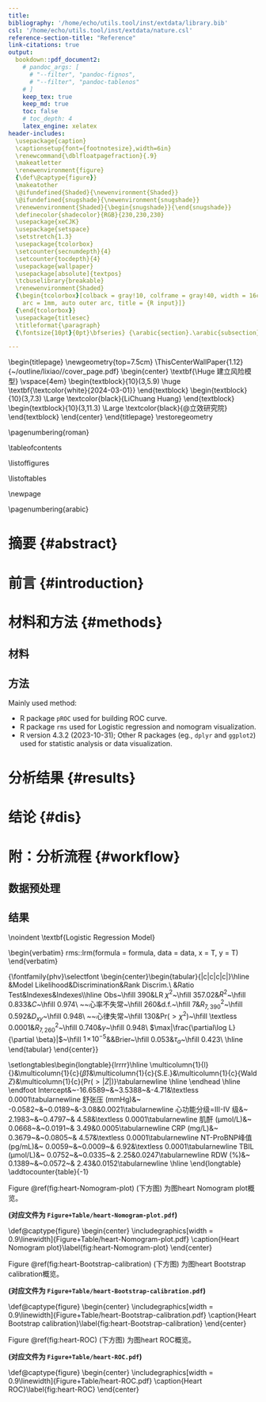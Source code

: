 ```yaml
---
title: 
bibliography: '/home/echo/utils.tool/inst/extdata/library.bib'
csl: '/home/echo/utils.tool/inst/extdata/nature.csl'
reference-section-title: "Reference"
link-citations: true
output:
  bookdown::pdf_document2:
    # pandoc_args: [
      # "--filter", "pandoc-fignos",
      # "--filter", "pandoc-tablenos"
    # ]
    keep_tex: true
    keep_md: true
    toc: false
    # toc_depth: 4
    latex_engine: xelatex
header-includes:
  \usepackage{caption}
  \captionsetup{font={footnotesize},width=6in}
  \renewcommand{\dblfloatpagefraction}{.9}
  \makeatletter
  \renewenvironment{figure}
  {\def\@captype{figure}}
  \makeatother
  \@ifundefined{Shaded}{\newenvironment{Shaded}}
  \@ifundefined{snugshade}{\newenvironment{snugshade}}
  \renewenvironment{Shaded}{\begin{snugshade}}{\end{snugshade}}
  \definecolor{shadecolor}{RGB}{230,230,230}
  \usepackage{xeCJK}
  \usepackage{setspace}
  \setstretch{1.3} 
  \usepackage{tcolorbox}
  \setcounter{secnumdepth}{4}
  \setcounter{tocdepth}{4}
  \usepackage{wallpaper}
  \usepackage[absolute]{textpos}
  \tcbuselibrary{breakable}
  \renewenvironment{Shaded}
  {\begin{tcolorbox}[colback = gray!10, colframe = gray!40, width = 16cm,
    arc = 1mm, auto outer arc, title = {R input}]}
  {\end{tcolorbox}}
  \usepackage{titlesec}
  \titleformat{\paragraph}
  {\fontsize{10pt}{0pt}\bfseries} {\arabic{section}.\arabic{subsection}.\arabic{subsubsection}.\arabic{paragraph}} {1em} {} []

---
```







\begin{titlepage} \newgeometry{top=7.5cm}
\ThisCenterWallPaper{1.12}{~/outline/lixiao//cover_page.pdf}
\begin{center} \textbf{\Huge 建立风险模型}
\vspace{4em} \begin{textblock}{10}(3,5.9) \huge
\textbf{\textcolor{white}{2024-03-01}}
\end{textblock} \begin{textblock}{10}(3,7.3)
\Large \textcolor{black}{LiChuang Huang}
\end{textblock} \begin{textblock}{10}(3,11.3)
\Large \textcolor{black}{@立效研究院}
\end{textblock} \end{center} \end{titlepage}
\restoregeometry

\pagenumbering{roman}

\tableofcontents

\listoffigures

\listoftables

\newpage

\pagenumbering{arabic}

# 摘要 {#abstract}



# 前言 {#introduction}

# 材料和方法 {#methods}

## 材料



## 方法

Mainly used method:

- R package `pROC` used for building ROC curve.
- R package `rms` used for Logistic regression and nomogram visualization.
- R version 4.3.2 (2023-10-31); Other R packages (eg., `dplyr` and `ggplot2`) used for statistic analysis or data visualization.

# 分析结果 {#results}

# 结论 {#dis}

# 附：分析流程 {#workflow}

## 数据预处理



## 结果


\noindent \textbf{Logistic Regression Model}

\begin{verbatim}
rms::lrm(formula = formula, data = data, x = T, y = T)
\end{verbatim}

{\fontfamily{phv}\selectfont \begin{center}\begin{tabular}{|c|c|c|c|}\hline
&Model Likelihood&Discrimination&Rank Discrim.\\
&Ratio Test&Indexes&Indexes\\\hline
Obs~\hfill 390&LR $\chi^{2}$~\hfill 357.02&$R^{2}$~\hfill 0.833&$C$~\hfill 0.974\\
~~心率不失常~\hfill 260&d.f.~\hfill 7&$R^{2}_{7,390}$~\hfill 0.592&$D_{xy}$~\hfill 0.948\\
~~心律失常~\hfill 130&Pr$(>\chi^{2})$~\hfill \textless 0.0001&$R^{2}_{7,260}$~\hfill 0.740&$\gamma$~\hfill 0.948\\
$\max|\frac{\partial\log L}{\partial \beta}|$~\hfill $1\!\times\!10^{-5}$&&Brier~\hfill 0.053&$\tau_{a}$~\hfill 0.423\\
\hline
\end{tabular}
\end{center}}

\setlongtables\begin{longtable}{lrrrr}\hline
\multicolumn{1}{l}{}&\multicolumn{1}{c}{$\hat{\beta}$}&\multicolumn{1}{c}{S.E.}&\multicolumn{1}{c}{Wald $Z$}&\multicolumn{1}{c}{Pr$(>|Z|)$}\tabularnewline
\hline
\endhead
\hline
\endfoot
Intercept&~-16.6589~&~3.5388~&-4.71&\textless 0.0001\tabularnewline
舒张压 (mmHg)&~ -0.0582~&~0.0189~&-3.08&0.0021\tabularnewline
心功能分级=III-IV 级&~  2.1983~&~0.4797~& 4.58&\textless 0.0001\tabularnewline
肌酐 (μmol/L)&~  0.0668~&~0.0191~& 3.49&0.0005\tabularnewline
CRP (mg/L)&~  0.3679~&~0.0805~& 4.57&\textless 0.0001\tabularnewline
NT-ProBNP峰值 (pg/mL)&~  0.0059~&~0.0009~& 6.92&\textless 0.0001\tabularnewline
TBIL (μmol/L)&~  0.0752~&~0.0335~& 2.25&0.0247\tabularnewline
RDW (\%)&~  0.1389~&~0.0572~& 2.43&0.0152\tabularnewline
\hline
\end{longtable}
\addtocounter{table}{-1}

Figure \@ref(fig:heart-Nomogram-plot) (下方图) 为图heart Nomogram plot概览。

**(对应文件为 `Figure+Table/heart-Nomogram-plot.pdf`)**

\def\@captype{figure}
\begin{center}
\includegraphics[width = 0.9\linewidth]{Figure+Table/heart-Nomogram-plot.pdf}
\caption{Heart Nomogram plot}\label{fig:heart-Nomogram-plot}
\end{center}

Figure \@ref(fig:heart-Bootstrap-calibration) (下方图) 为图heart Bootstrap calibration概览。

**(对应文件为 `Figure+Table/heart-Bootstrap-calibration.pdf`)**

\def\@captype{figure}
\begin{center}
\includegraphics[width = 0.9\linewidth]{Figure+Table/heart-Bootstrap-calibration.pdf}
\caption{Heart Bootstrap calibration}\label{fig:heart-Bootstrap-calibration}
\end{center}

Figure \@ref(fig:heart-ROC) (下方图) 为图heart ROC概览。

**(对应文件为 `Figure+Table/heart-ROC.pdf`)**

\def\@captype{figure}
\begin{center}
\includegraphics[width = 0.9\linewidth]{Figure+Table/heart-ROC.pdf}
\caption{Heart ROC}\label{fig:heart-ROC}
\end{center}




